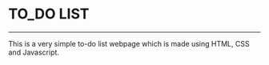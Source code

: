 # TO_DO LIST
<hr>
<p>This is a very simple to-do list webpage which is made using HTML, CSS and Javascript.</p>